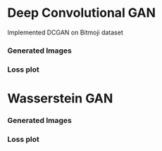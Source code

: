 # Deep Convolutional GAN

Implemented DCGAN on Bitmoji dataset 

 
### Generated Images
### Loss plot

# Wasserstein GAN 

### Generated Images
### Loss plot
